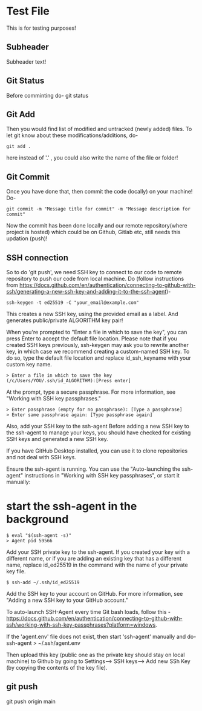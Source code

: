 # Test File

This is for testing purposes!

## Subheader

Subheader text!

## Git Status
Before comminting do-
    git status

## Git Add
Then you would find list of modified and untracked (newly added) files.
To let git know about these modifications/additions, do-

    git add .

here instead of '.' , you could also write the name of the file or folder!

## Git Commit
Once you have done that, then commit the code (locally) on your machine! Do-

    git commit -m "Message title for commit" -m "Message description for commit"

Now the commit has been done locally and our remote repository(where project is hosted) which could be on Github, Gitlab etc, still needs this updation (push)!

## SSH connection
So to do 'git push', we need SSH key to connect to our code to remote repository to push our code from local machine.
Do (follow instructions from https://docs.github.com/en/authentication/connecting-to-github-with-ssh/generating-a-new-ssh-key-and-adding-it-to-the-ssh-agent)-

    ssh-keygen -t ed25519 -C "your_email@example.com"

This creates a new SSH key, using the provided email as a label.
And generates public/private ALGORITHM key pair!

When you're prompted to "Enter a file in which to save the key", you can press Enter to accept the default file location. Please note that if you created SSH keys previously, ssh-keygen may ask you to rewrite another key, in which case we recommend creating a custom-named SSH key. To do so, type the default file location and replace id_ssh_keyname with your custom key name.

    > Enter a file in which to save the key (/c/Users/YOU/.ssh/id_ALGORITHM):[Press enter]
At the prompt, type a secure passphrase. For more information, see "Working with SSH key passphrases."

    > Enter passphrase (empty for no passphrase): [Type a passphrase]
    > Enter same passphrase again: [Type passphrase again]

Also, add your SSH key to the ssh-agent
Before adding a new SSH key to the ssh-agent to manage your keys, you should have checked for existing SSH keys and generated a new SSH key.

If you have GitHub Desktop installed, you can use it to clone repositories and not deal with SSH keys.

Ensure the ssh-agent is running. You can use the "Auto-launching the ssh-agent" instructions in "Working with SSH key passphrases", or start it manually:

# start the ssh-agent in the background
    $ eval "$(ssh-agent -s)"
    > Agent pid 59566
Add your SSH private key to the ssh-agent. If you created your key with a different name, or if you are adding an existing key that has a different name, replace id_ed25519 in the command with the name of your private key file.

    $ ssh-add ~/.ssh/id_ed25519
Add the SSH key to your account on GitHub. For more information, see "Adding a new SSH key to your GitHub account."

To auto-launch SSH-Agent every time Git bash loads, follow this -https://docs.github.com/en/authentication/connecting-to-github-with-ssh/working-with-ssh-key-passphrases?platform=windows.

If the 'agent.env' file does not exist, then start 'ssh-agent' manually and do-
    ssh-agent > ~/.ssh/agent.env

Then upload this key (public one as the private key should stay on local machine) to Github by going to Settings--> SSH keys--> Add new SSh Key (by copying the contents of the key file).

## git push
git push origin main
